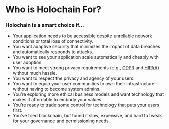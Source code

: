 # Who is Holochain For?

### Holochain is a smart choice if...

* Your application needs to be accessible despite unreliable network conditions or total loss of connectivity.
* You want adaptive security that minimizes the impact of data breaches and automatically responds to attacks.
* You want to see your application scale automatically and cheaply with user adoption.
* You want to meet strong privacy requirements (e.g., [GDPR](https://medium.com/h-o-l-o/beyond-gdpr-holo-vault-delivering-on-self-sovereign-identity-for-distributed-applications-543a5449d5c9) and [HIPAA](https://en.wikipedia.org/wiki/Health_Insurance_Portability_and_Accountability_Act#Privacy_Rule)) without much hassle.
* You want to respect the privacy and agency of your users.
* You want to equip your user communities to own their infrastructure—without having to become system admins.
* You’re exploring more ethical business models and want technology that makes it affordable to embody your values.
* You’re ready to trade some control for technology that puts your users first.
* You’ve tried blockchain, but found it slow, expensive, and hard to tweak for your governance and permissioning needs.